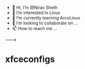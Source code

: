 - 👋 Hi, I’m @Nirav Sheth
- 👀 I’m interested in Linux
- 🌱 I’m currently learning ArcoLinux
- 💞️ I’m looking to collaborate on ...
- 📫 How to reach me ...

--->
# xfceconfigs

